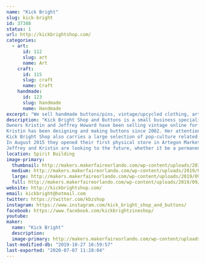 ```yaml
---
name: "Kick Bright"
slug: kick-bright
id: 37388
status: 1
url: http://kickbrightshop.com/
categories:
  - art:
      id: 112
      slug: art
      name: Art
    craft:
      id: 115
      slug: craft
      name: Craft
    handmade:
      id: 123
      slug: handmade
      name: Handmade
excerpt: "We sell handmade buttons/pins, vintage/upcycled clothing, artwork and more"
description: "Kick Bright Shop and Buttons is a small business specializing in vintage clothing for men, women and children from the 1950s through the 1990s and well as manufacturing bulk order buttons.
Owners Kristin and Jeffrey Howard have been selling vintage online for several years on eBay and Etsy with occasional vending on weekend events across Florida. The two bring their unique style and outlook that vintage should be affordable, worn and loved.
Kristin has been designing and making buttons since 2002. Her attention to quality and speed is why customers return for her expertise. If you own a band or event button it just may have passed through Kristin’s hands.
Kick Bright Shop also carries a large selection of pop-culture related items like collectible toys, glasses, records and record players. Anything cool we probably have it!
In August 2015 they opened their first physical store in Artegon Marketplace in Orlando, Florida (pictured above). In less than a year the store was successful enough to double in size. In January 2017 Artegon abruptly closed despite the success of the individually owned small businesses operating there leaving Kick Bright without a permanent home.
Jeffrey and Kristin are looking to the future, whether it be a permanent new location or traveling pop-ups. Stay tuned right here, it’s always an adventure."
location: Spirit Building
image-primary:
  thumbnail: http://makers.makerfaireorlando.com/wp-content/uploads/2019/09/66262596_2293345494053773_9063570099205570560_o-150x150.jpg
  medium: http://makers.makerfaireorlando.com/wp-content/uploads/2019/09/66262596_2293345494053773_9063570099205570560_o-300x225.jpg
  large: http://makers.makerfaireorlando.com/wp-content/uploads/2019/09/66262596_2293345494053773_9063570099205570560_o-1024x768.jpg
  full: http://makers.makerfaireorlando.com/wp-content/uploads/2019/09/66262596_2293345494053773_9063570099205570560_o.jpg
website: http://kickbrightshop.com/
email: kickbright@hotmail.com
twitter: https://twitter.com/kbzshop
instagram: https://www.instagram.com/kick_bright_shop_and_buttons/
facebook: https://www.facebook.com/kickbrightzineshop/
youtube: 
maker:
  name: "Kick Bright"
  description:
  image-primary: http://makers.makerfaireorlando.com/wp-content/uploads/2019/08/Kick-Bright-Logo-copy.jpg
last-modified-db: "2019-10-27 16:59:57"
last-exported: "2020-07-07 11:28:04"
---
```

